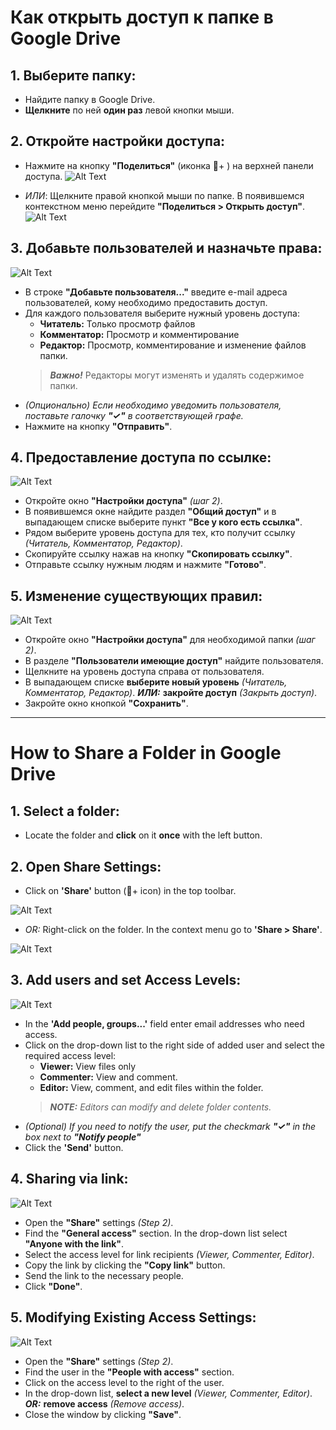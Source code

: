 # Как открыть доступ к папке в Google Drive
## 1. Выберите папку: 
 - Найдите папку в Google Drive.
 - **Щелкните** по ней **один раз** левой кнопки мыши.

## 2. Откройте настройки доступа:
- Нажмите на кнопку **"Поделиться"** (иконка 👤+ ) на верхней панели доступа.
![Alt Text](1.gif) 

- *ИЛИ*: Щелкните правой кнопкой мыши по папке. В появившемся контекстном меню перейдите **"Поделиться > Открыть доступ"**.
![Alt Text](2.gif)

## 3. Добавьте пользователей и назначьте права: 
![Alt Text](Acset.png)
- В строке **"Добавьте пользователя..."** введите e-mail адреса пользователей, кому необходимо предоставить доступ. 
- Для каждого пользователя  выберите нужный уровень доступа:
  - **Читатель:** Только просмотр файлов 
  - **Комментатор:** Просмотр и комментирование 
  - **Редактор:** Просмотр, комментирование и изменение файлов папки. 
  > ***Важно!*** Редакторы могут изменять и удалять содержимое папки.
- *(Опционально) Если необходимо уведомить пользователя, поставьте галочку **"✓"**  в соответствующей графе.* 
- Нажмите на кнопку **"Отправить"**.

## 4. Предоставление доступа по ссылке:
![Alt Text](vialink.png)
- Откройте окно **"Настройки доступа"** *(шаг 2)*. 
- В появившемся окне найдите раздел **"Общий доступ"** и в выпадающем списке выберите пункт **"Все у кого есть ссылка"**. 
- Рядом выберите уровень доступа для тех, кто получит ссылку *(Читатель, Комментатор, Редактор)*.
- Скопируйте ссылку нажав на кнопку **"Скопировать ссылку"**.
- Отправьте ссылку нужным людям и нажмите **"Готово"**.

## 5. Изменение существующих правил: 
![Alt Text](Mdf.png)
- Откройте окно **"Настройки доступа"** для необходимой папки *(шаг 2)*.
- В разделе **"Пользователи имеющие доступ"** найдите пользователя. 
- Щелкните на уровень доступа справа от пользователя.
- В выпадающем списке **выберите новый уровень** *(Читатель, Комментатор, Редактор)*. ***ИЛИ:*** **закройте доступ** *(Закрыть доступ)*. 
- Закройте окно кнопкой **"Сохранить"**. 

----
# How to Share a Folder in Google Drive
## 1. Select a folder: 
- Locate the folder and **click** on it **once** with the left button.

## 2. Open Share Settings:
- Click on **'Share'** button (👤+  icon) in the top toolbar.
  
![Alt Text](1.gif) 
- *OR:* Right-click on the folder. In the context menu go to **'Share > Share'**.
  
![Alt Text](2.gif)

## 3. Add users and set Access Levels: 
![Alt Text](Acsetengeng.png)
- In the **'Add people, groups...'** field enter email addresses who need access.
- Click on the drop-down list to the right side of added user and select the required access level:
  - **Viewer:** View files only
  - **Commenter:** View and comment. 
  - **Editor:** View, comment, and edit files within the folder. 
  >***NOTE:*** *Editors can modify and delete folder contents.* 
- *(Optional) If you need to notify the user, put the checkmark **"✓"** in the box next to **"Notify people"*** 
- Click the **'Send'** button.

## 4. Sharing via link:
![Alt Text](vialinkeng.png)
- Open the **"Share"** settings *(Step 2)*. 
- Find the **"General access"** section. In the drop-down list select **"Anyone with the link"**.
- Select the access level for link recipients *(Viewer, Commenter, Editor)*.
- Copy the link by clicking the **"Copy link"** button.
- Send the link to the necessary people. 
- Click **"Done"**.

## 5. Modifying Existing Access Settings: 
![Alt Text](Mdfeng.png)
- Open the **"Share"** settings *(Step 2)*. 
- Find the user in the **"People with access"** section. 
- Click on the access level to the right of the user.
- In the drop-down list, **select a new level**   *(Viewer, Commenter, Editor)*. ***OR:*** **remove access** *(Remove access)*. 
- Close the window by clicking **"Save"**. 
